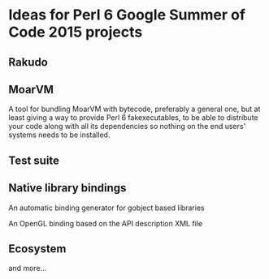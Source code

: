 # Ideas for Perl 6 Google Summer of Code 2015 projects


## Rakudo



## MoarVM

A tool for bundling MoarVM with bytecode, preferably a general one, but at least giving a way to provide
Perl 6 fakexecutables, to be able to distribute your code along with all its dependencies so nothing on the
end users' systems needs to be installed.

## Test suite



## Native library bindings

An automatic binding generator for gobject based libraries

An OpenGL binding based on the API description XML file


## Ecosystem



and more...
